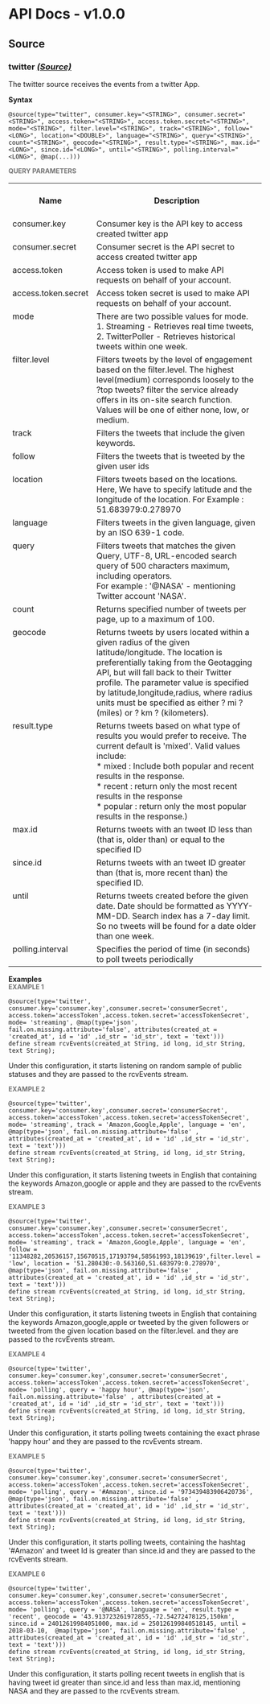 # API Docs - v1.0.0

## Source

### twitter *<a target="_blank" href="https://wso2.github.io/siddhi/documentation/siddhi-4.0/#source">(Source)</a>*

<p style="word-wrap: break-word">The twitter source receives the events from a twitter App. </p>

<span id="syntax" class="md-typeset" style="display: block; font-weight: bold;">Syntax</span>
```
@source(type="twitter", consumer.key="<STRING>", consumer.secret="<STRING>", access.token="<STRING>", access.token.secret="<STRING>", mode="<STRING>", filter.level="<STRING>", track="<STRING>", follow="<LONG>", location="<DOUBLE>", language="<STRING>", query="<STRING>", count="<STRING>", geocode="<STRING>", result.type="<STRING>", max.id="<LONG>", since.id="<LONG>", until="<STRING>", polling.interval="<LONG>", @map(...)))
```

<span id="query-parameters" class="md-typeset" style="display: block; color: rgba(0, 0, 0, 0.54); font-size: 12.8px; font-weight: bold;">QUERY PARAMETERS</span>
<table>
    <tr>
        <th>Name</th>
        <th style="min-width: 20em">Description</th>
        <th>Default Value</th>
        <th>Possible Data Types</th>
        <th>Optional</th>
        <th>Dynamic</th>
    </tr>
    <tr>
        <td style="vertical-align: top">consumer.key</td>
        <td style="vertical-align: top; word-wrap: break-word">Consumer key is the API key to access created twitter app</td>
        <td style="vertical-align: top"></td>
        <td style="vertical-align: top">STRING</td>
        <td style="vertical-align: top">No</td>
        <td style="vertical-align: top">No</td>
    </tr>
    <tr>
        <td style="vertical-align: top">consumer.secret</td>
        <td style="vertical-align: top; word-wrap: break-word">Consumer secret is the API secret to access created twitter app</td>
        <td style="vertical-align: top"></td>
        <td style="vertical-align: top">STRING</td>
        <td style="vertical-align: top">No</td>
        <td style="vertical-align: top">No</td>
    </tr>
    <tr>
        <td style="vertical-align: top">access.token</td>
        <td style="vertical-align: top; word-wrap: break-word">Access token is used to make API requests on behalf of your account.</td>
        <td style="vertical-align: top"></td>
        <td style="vertical-align: top">STRING</td>
        <td style="vertical-align: top">No</td>
        <td style="vertical-align: top">No</td>
    </tr>
    <tr>
        <td style="vertical-align: top">access.token.secret</td>
        <td style="vertical-align: top; word-wrap: break-word">Access token secret is used to make API requests on behalf of your account.</td>
        <td style="vertical-align: top"></td>
        <td style="vertical-align: top">STRING</td>
        <td style="vertical-align: top">No</td>
        <td style="vertical-align: top">No</td>
    </tr>
    <tr>
        <td style="vertical-align: top">mode</td>
        <td style="vertical-align: top; word-wrap: break-word">There are two possible values for mode. <br>1. Streaming - Retrieves real time tweets, <br>2. TwitterPoller - Retrieves historical tweets within one week.</td>
        <td style="vertical-align: top"></td>
        <td style="vertical-align: top">STRING</td>
        <td style="vertical-align: top">No</td>
        <td style="vertical-align: top">No</td>
    </tr>
    <tr>
        <td style="vertical-align: top">filter.level</td>
        <td style="vertical-align: top; word-wrap: break-word">Filters tweets by the level of engagement based on the  filter.level. The highest level(medium) corresponds loosely to the ?top tweets? filter the service already offers in its on-site search function. Values will be one of either none, low, or medium.</td>
        <td style="vertical-align: top">none</td>
        <td style="vertical-align: top">STRING</td>
        <td style="vertical-align: top">Yes</td>
        <td style="vertical-align: top">No</td>
    </tr>
    <tr>
        <td style="vertical-align: top">track</td>
        <td style="vertical-align: top; word-wrap: break-word">Filters the tweets that include the given keywords.</td>
        <td style="vertical-align: top">null</td>
        <td style="vertical-align: top">STRING</td>
        <td style="vertical-align: top">Yes</td>
        <td style="vertical-align: top">No</td>
    </tr>
    <tr>
        <td style="vertical-align: top">follow</td>
        <td style="vertical-align: top; word-wrap: break-word">Filters the tweets that is tweeted by the given user ids</td>
        <td style="vertical-align: top">null</td>
        <td style="vertical-align: top">LONG</td>
        <td style="vertical-align: top">Yes</td>
        <td style="vertical-align: top">No</td>
    </tr>
    <tr>
        <td style="vertical-align: top">location</td>
        <td style="vertical-align: top; word-wrap: break-word">Filters tweets based on the locations. Here, We have to specify latitude and the longitude of the location. For Example : 51.683979:0.278970</td>
        <td style="vertical-align: top">null</td>
        <td style="vertical-align: top">DOUBLE</td>
        <td style="vertical-align: top">Yes</td>
        <td style="vertical-align: top">No</td>
    </tr>
    <tr>
        <td style="vertical-align: top">language</td>
        <td style="vertical-align: top; word-wrap: break-word">Filters tweets in the given language, given by an ISO 639-1 code.</td>
        <td style="vertical-align: top">null</td>
        <td style="vertical-align: top">STRING</td>
        <td style="vertical-align: top">Yes</td>
        <td style="vertical-align: top">No</td>
    </tr>
    <tr>
        <td style="vertical-align: top">query</td>
        <td style="vertical-align: top; word-wrap: break-word">Filters tweets that matches the given Query, UTF-8, URL-encoded search query of 500 characters maximum, including operators. <br>For example : '@NASA' - mentioning Twitter account 'NASA'.</td>
        <td style="vertical-align: top">null</td>
        <td style="vertical-align: top">STRING</td>
        <td style="vertical-align: top">Yes</td>
        <td style="vertical-align: top">No</td>
    </tr>
    <tr>
        <td style="vertical-align: top">count</td>
        <td style="vertical-align: top; word-wrap: break-word">Returns specified number of tweets per page, up to a maximum of 100.</td>
        <td style="vertical-align: top">null</td>
        <td style="vertical-align: top">STRING</td>
        <td style="vertical-align: top">Yes</td>
        <td style="vertical-align: top">No</td>
    </tr>
    <tr>
        <td style="vertical-align: top">geocode</td>
        <td style="vertical-align: top; word-wrap: break-word">Returns tweets by users located within a given radius of the given latitude/longitude. The location is preferentially taking from the Geotagging API, but will fall back to their Twitter profile. The parameter value is specified by latitude,longitude,radius, where radius units must be specified as either ? mi ? (miles) or ? km ? (kilometers).</td>
        <td style="vertical-align: top">null</td>
        <td style="vertical-align: top">STRING</td>
        <td style="vertical-align: top">Yes</td>
        <td style="vertical-align: top">No</td>
    </tr>
    <tr>
        <td style="vertical-align: top">result.type</td>
        <td style="vertical-align: top; word-wrap: break-word">Returns tweets based on what type of results you would prefer to receive. The current default is 'mixed'. Valid values include:<br>* mixed : Include both popular and recent results in the response.<br>* recent : return only the most recent results in the response<br>* popular : return only the most popular results in the response.)</td>
        <td style="vertical-align: top">mixed</td>
        <td style="vertical-align: top">STRING</td>
        <td style="vertical-align: top">Yes</td>
        <td style="vertical-align: top">No</td>
    </tr>
    <tr>
        <td style="vertical-align: top">max.id</td>
        <td style="vertical-align: top; word-wrap: break-word">Returns tweets with an tweet ID less than (that is, older than) or equal to the specified ID</td>
        <td style="vertical-align: top">-1</td>
        <td style="vertical-align: top">LONG</td>
        <td style="vertical-align: top">Yes</td>
        <td style="vertical-align: top">No</td>
    </tr>
    <tr>
        <td style="vertical-align: top">since.id</td>
        <td style="vertical-align: top; word-wrap: break-word">Returns tweets with an tweet ID greater than (that is, more recent than) the specified ID.</td>
        <td style="vertical-align: top">-1</td>
        <td style="vertical-align: top">LONG</td>
        <td style="vertical-align: top">Yes</td>
        <td style="vertical-align: top">No</td>
    </tr>
    <tr>
        <td style="vertical-align: top">until</td>
        <td style="vertical-align: top; word-wrap: break-word">Returns tweets created before the given date. Date should be formatted as YYYY-MM-DD. Search index has a 7-day limit. So no tweets will be found for a date older than one week.</td>
        <td style="vertical-align: top">null</td>
        <td style="vertical-align: top">STRING</td>
        <td style="vertical-align: top">Yes</td>
        <td style="vertical-align: top">No</td>
    </tr>
    <tr>
        <td style="vertical-align: top">polling.interval</td>
        <td style="vertical-align: top; word-wrap: break-word">Specifies the period of time (in seconds) to poll tweets periodically</td>
        <td style="vertical-align: top">3600</td>
        <td style="vertical-align: top">LONG</td>
        <td style="vertical-align: top">Yes</td>
        <td style="vertical-align: top">No</td>
    </tr>
</table>

<span id="examples" class="md-typeset" style="display: block; font-weight: bold;">Examples</span>
<span id="example-1" class="md-typeset" style="display: block; color: rgba(0, 0, 0, 0.54); font-size: 12.8px; font-weight: bold;">EXAMPLE 1</span>
```
@source(type='twitter', consumer.key='consumer.key',consumer.secret='consumerSecret', access.token='accessToken',access.token.secret='accessTokenSecret', mode= 'streaming', @map(type='json', fail.on.missing.attribute='false', attributes(created_at = 'created_at', id = 'id' ,id_str = 'id_str', text = 'text')))
define stream rcvEvents(created_at String, id long, id_str String, text String);
```
<p style="word-wrap: break-word">Under this configuration, it starts listening on random sample of public statuses and they are passed to the rcvEvents stream.</p>

<span id="example-2" class="md-typeset" style="display: block; color: rgba(0, 0, 0, 0.54); font-size: 12.8px; font-weight: bold;">EXAMPLE 2</span>
```
@source(type='twitter', consumer.key='consumer.key',consumer.secret='consumerSecret', access.token='accessToken',access.token.secret='accessTokenSecret', mode= 'streaming', track = 'Amazon,Google,Apple', language = 'en', @map(type='json', fail.on.missing.attribute='false' , attributes(created_at = 'created_at', id = 'id' ,id_str = 'id_str', text = 'text')))
define stream rcvEvents(created_at String, id long, id_str String, text String);
```
<p style="word-wrap: break-word">Under this configuration, it starts listening tweets in English that containing the keywords Amazon,google or apple and they are passed to the rcvEvents stream.</p>

<span id="example-3" class="md-typeset" style="display: block; color: rgba(0, 0, 0, 0.54); font-size: 12.8px; font-weight: bold;">EXAMPLE 3</span>
```
@source(type='twitter', consumer.key='consumer.key',consumer.secret='consumerSecret', access.token='accessToken',access.token.secret='accessTokenSecret', mode= 'streaming', track = 'Amazon,Google,Apple', language = 'en', follow = '11348282,20536157,15670515,17193794,58561993,18139619',filter.level = 'low', location = '51.280430:-0.563160,51.683979:0.278970', @map(type='json', fail.on.missing.attribute='false' , attributes(created_at = 'created_at', id = 'id' ,id_str = 'id_str', text = 'text')))
define stream rcvEvents(created_at String, id long, id_str String, text String);
```
<p style="word-wrap: break-word">Under this configuration, it starts listening tweets in English that containing the keywords Amazon,google,apple or tweeted by the given followers or tweeted from the given location based on the filter.level. and they are passed to the rcvEvents stream.</p>

<span id="example-4" class="md-typeset" style="display: block; color: rgba(0, 0, 0, 0.54); font-size: 12.8px; font-weight: bold;">EXAMPLE 4</span>
```
@source(type='twitter', consumer.key='consumer.key',consumer.secret='consumerSecret', access.token='accessToken',access.token.secret='accessTokenSecret', mode= 'polling', query = 'happy hour', @map(type='json', fail.on.missing.attribute='false' , attributes(created_at = 'created_at', id = 'id' ,id_str = 'id_str', text = 'text')))
define stream rcvEvents(created_at String, id long, id_str String, text String);
```
<p style="word-wrap: break-word">Under this configuration, it starts polling tweets containing the exact phrase 'happy hour' and they are passed to the rcvEvents stream.</p>

<span id="example-5" class="md-typeset" style="display: block; color: rgba(0, 0, 0, 0.54); font-size: 12.8px; font-weight: bold;">EXAMPLE 5</span>
```
@source(type='twitter', consumer.key='consumer.key',consumer.secret='consumerSecret', access.token='accessToken',access.token.secret='accessTokenSecret', mode= 'polling', query = '#Amazon', since.id = '973439483906420736', @map(type='json', fail.on.missing.attribute='false' , attributes(created_at = 'created_at', id = 'id' ,id_str = 'id_str', text = 'text')))
define stream rcvEvents(created_at String, id long, id_str String, text String);
```
<p style="word-wrap: break-word">Under this configuration, it starts polling tweets, containing the hashtag '#Amazon' and tweet Id is greater than since.id and they are passed to the rcvEvents stream.</p>

<span id="example-6" class="md-typeset" style="display: block; color: rgba(0, 0, 0, 0.54); font-size: 12.8px; font-weight: bold;">EXAMPLE 6</span>
```
@source(type='twitter', consumer.key='consumer.key',consumer.secret='consumerSecret', access.token='accessToken',access.token.secret='accessTokenSecret', mode= 'polling', query = '@NASA', language = 'en', result.type = 'recent', geocode = '43.913723261972855,-72.54272478125,150km', since.id = 24012619984051000, max.id = 250126199840518145, until = 2018-03-10,  @map(type='json', fail.on.missing.attribute='false' , attributes(created_at = 'created_at', id = 'id' ,id_str = 'id_str', text = 'text')))
define stream rcvEvents(created_at String, id long, id_str String, text String);
```
<p style="word-wrap: break-word">Under this configuration, it starts polling recent tweets in english that is  having tweet id greater than since.id and less than max.id, mentioning NASA  and they are passed to the rcvEvents stream.</p>

